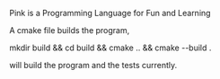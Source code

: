 Pink is a Programming Language for Fun and Learning

A cmake file builds the program,

mkdir build &&
cd build  &&
cmake .. &&
cmake --build . 

will build the program and the tests currently.



